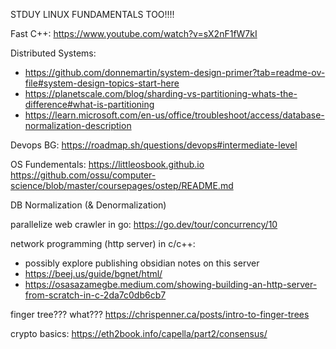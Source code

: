 STDUY LINUX FUNDAMENTALS TOO!!!!

Fast C++: https://www.youtube.com/watch?v=sX2nF1fW7kI

Distributed Systems:
- https://github.com/donnemartin/system-design-primer?tab=readme-ov-file#system-design-topics-start-here
- https://planetscale.com/blog/sharding-vs-partitioning-whats-the-difference#what-is-partitioning
- https://learn.microsoft.com/en-us/office/troubleshoot/access/database-normalization-description

Devops BG: https://roadmap.sh/questions/devops#intermediate-level

OS Fundementals: https://littleosbook.github.io
https://github.com/ossu/computer-science/blob/master/coursepages/ostep/README.md

DB Normalization (& Denormalization)

parallelize web crawler in go: https://go.dev/tour/concurrency/10

network programming (http server) in c/c++: 
- possibly explore publishing obsidian notes on this server
- https://beej.us/guide/bgnet/html/
- https://osasazamegbe.medium.com/showing-building-an-http-server-from-scratch-in-c-2da7c0db6cb7

finger tree??? what??? https://chrispenner.ca/posts/intro-to-finger-trees

crypto basics: https://eth2book.info/capella/part2/consensus/